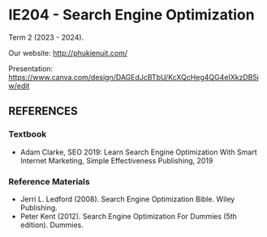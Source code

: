 # IE204 - Search Engine Optimization
Term 2 (2023 - 2024).

Our website: http://phukienuit.com/

Presentation: https://www.canva.com/design/DAGEdJcBTbU/KcXQcHeg4QG4eIXkzDB5iw/edit

## REFERENCES
### Textbook
- Adam Clarke, SEO 2019: Learn Search Engine Optimization With Smart Internet Marketing, Simple Effectiveness Publishing, 2019

### Reference Materials
- Jerri L. Ledford (2008). Search Engine Optimization Bible. Wiley Publishing.
- Peter Kent (2012). Search Engine Optimization For Dummies (5th edition). Dummies.
